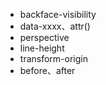 * backface-visibility
* data-xxxx、attr()
* perspective
* line-height
* transform-origin
* before、after

